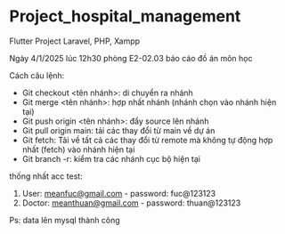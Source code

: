 # Project_hospital_management

Flutter Project
Laravel, PHP, Xampp

Ngày 4/1/2025 lúc 12h30 phòng E2-02.03 báo cáo đồ án môn học

Cách câu lệnh:
- Git checkout <tên nhánh>: di chuyển ra nhánh 
- Git merge <tên nhánh>: hợp nhất nhánh (nhánh chọn vào nhánh hiện tại)
- Git push origin <tên nhánh>: đẩy source lên nhánh 
- Git pull origin main: tải các thay đổi từ main về dự án
- Git fetch: Tải về tất cả các thay đổi từ remote mà không tự động hợp nhất (fetch) vào nhánh hiện tại
- Git branch -r: kiểm tra các nhánh cục bộ hiện tại

thống nhất acc test:
1. User: meanfuc@gmail.com - password: fuc@123123
2. Doctor: meanthuan@gmail.com - password: thuan@123123

Ps: data lên mysql thành công